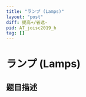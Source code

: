 ```yaml
---
title: "ランプ (Lamps)"
layout: "post"
diff: 提高+/省选-
pid: AT_joisc2019_h
tag: []
---
```


# ランプ (Lamps)

## 题目描述

[problemUrl]: https://atcoder.jp/contests/joisc2019/tasks/joisc2019_h



